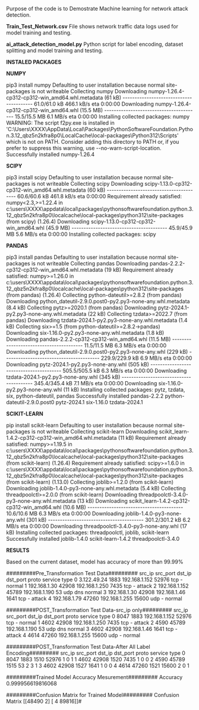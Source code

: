 Purpose of the code is to Demostrate Machine learning for network attack detection.


**Train_Test_Network.csv**
File shows network traffic data logs used for model training and testing.

**ai_attack_detection_model.py**
Python script for label encoding, dataset splitting and model training and testing.

**INSTALED PACKAGES**

**NUMPY**

pip3 install numpy
Defaulting to user installation because normal site-packages is not writeable
Collecting numpy
  Downloading numpy-1.26.4-cp312-cp312-win_amd64.whl.metadata (61 kB)
     ---------------------------------------- 61.0/61.0 kB 466.1 kB/s eta 0:00:00
Downloading numpy-1.26.4-cp312-cp312-win_amd64.whl (15.5 MB)
   ---------------------------------------- 15.5/15.5 MB 6.1 MB/s eta 0:00:00
Installing collected packages: numpy
  WARNING: The script f2py.exe is installed in 'C:\Users\XXXX\AppData\Local\Packages\PythonSoftwareFoundation.Python.3.12_qbz5n2kfra8p0\LocalCache\local-packages\Python312\Scripts' which is not on PATH.
  Consider adding this directory to PATH or, if you prefer to suppress this warning, use --no-warn-script-location.
Successfully installed numpy-1.26.4

**SCIPY**

pip3 install scipy
Defaulting to user installation because normal site-packages is not writeable
Collecting scipy
  Downloading scipy-1.13.0-cp312-cp312-win_amd64.whl.metadata (60 kB)
     ---------------------------------------- 60.6/60.6 kB 461.8 kB/s eta 0:00:00
Requirement already satisfied: numpy<2.3,>=1.22.4 in c:\users\XXXX\appdata\local\packages\pythonsoftwarefoundation.python.3.12_qbz5n2kfra8p0\localcache\local-packages\python312\site-packages (from scipy) (1.26.4)
Downloading scipy-1.13.0-cp312-cp312-win_amd64.whl (45.9 MB)
   ---------------------------------------- 45.9/45.9 MB 5.6 MB/s eta 0:00:00
Installing collected packages: scipy

**PANDAS**

pip3 install pandas
Defaulting to user installation because normal site-packages is not writeable
Collecting pandas
  Downloading pandas-2.2.2-cp312-cp312-win_amd64.whl.metadata (19 kB)
Requirement already satisfied: numpy>=1.26.0 in c:\users\XXXX\appdata\local\packages\pythonsoftwarefoundation.python.3.12_qbz5n2kfra8p0\localcache\local-packages\python312\site-packages (from pandas) (1.26.4)
Collecting python-dateutil>=2.8.2 (from pandas)
  Downloading python_dateutil-2.9.0.post0-py2.py3-none-any.whl.metadata (8.4 kB)
Collecting pytz>=2020.1 (from pandas)
  Downloading pytz-2024.1-py2.py3-none-any.whl.metadata (22 kB)
Collecting tzdata>=2022.7 (from pandas)
  Downloading tzdata-2024.1-py2.py3-none-any.whl.metadata (1.4 kB)
Collecting six>=1.5 (from python-dateutil>=2.8.2->pandas)
  Downloading six-1.16.0-py2.py3-none-any.whl.metadata (1.8 kB)
Downloading pandas-2.2.2-cp312-cp312-win_amd64.whl (11.5 MB)
   ---------------------------------------- 11.5/11.5 MB 6.3 MB/s eta 0:00:00
Downloading python_dateutil-2.9.0.post0-py2.py3-none-any.whl (229 kB)
   ---------------------------------------- 229.9/229.9 kB 6.9 MB/s eta 0:00:00
Downloading pytz-2024.1-py2.py3-none-any.whl (505 kB)
   ---------------------------------------- 505.5/505.5 kB 6.3 MB/s eta 0:00:00
Downloading tzdata-2024.1-py2.py3-none-any.whl (345 kB)
   ---------------------------------------- 345.4/345.4 kB 7.1 MB/s eta 0:00:00
Downloading six-1.16.0-py2.py3-none-any.whl (11 kB)
Installing collected packages: pytz, tzdata, six, python-dateutil, pandas
Successfully installed pandas-2.2.2 python-dateutil-2.9.0.post0 pytz-2024.1 six-1.16.0 tzdata-2024.1

**SCIKIT-LEARN**

pip install scikit-learn
Defaulting to user installation because normal site-packages is not writeable
Collecting scikit-learn
  Downloading scikit_learn-1.4.2-cp312-cp312-win_amd64.whl.metadata (11 kB)
Requirement already satisfied: numpy>=1.19.5 in c:\users\XXXX\appdata\local\packages\pythonsoftwarefoundation.python.3.12_qbz5n2kfra8p0\localcache\local-packages\python312\site-packages (from scikit-learn) (1.26.4)
Requirement already satisfied: scipy>=1.6.0 in c:\users\XXXX\appdata\local\packages\pythonsoftwarefoundation.python.3.12_qbz5n2kfra8p0\localcache\local-packages\python312\site-packages (from scikit-learn) (1.13.0)
Collecting joblib>=1.2.0 (from scikit-learn)
  Downloading joblib-1.4.0-py3-none-any.whl.metadata (5.4 kB)
Collecting threadpoolctl>=2.0.0 (from scikit-learn)
  Downloading threadpoolctl-3.4.0-py3-none-any.whl.metadata (13 kB)
Downloading scikit_learn-1.4.2-cp312-cp312-win_amd64.whl (10.6 MB)
   ---------------------------------------- 10.6/10.6 MB 6.3 MB/s eta 0:00:00
Downloading joblib-1.4.0-py3-none-any.whl (301 kB)
   ---------------------------------------- 301.2/301.2 kB 6.2 MB/s eta 0:00:00
Downloading threadpoolctl-3.4.0-py3-none-any.whl (17 kB)
Installing collected packages: threadpoolctl, joblib, scikit-learn
Successfully installed joblib-1.4.0 scikit-learn-1.4.2 threadpoolctl-3.4.0



**RESULTS**

Based on the current dataset, model has accuracy of more than 99.99%

#########Pre_Transformation Test Data#########
          src_ip  src_port         dst_ip  dst_port proto service    type
0    3.122.49.24      1883  192.168.1.152     52976   tcp       -  normal
1   192.168.1.30     42908  192.168.1.250      7435   tcp       -  attack
2  192.168.1.152     45789  192.168.1.190        53   udp     dns  normal
3   192.168.1.30     42908   192.168.1.46      1641   tcp       -  attack
4   192.168.1.79     47260  192.168.1.255     15600   udp       -  normal



#########POST_Transformation Test Data-src_ip only#########
   src_ip  src_port         dst_ip  dst_port proto service    type
0    8047      1883  192.168.1.152     52976   tcp       -  normal
1    4602     42908  192.168.1.250      7435   tcp       -  attack
2    4590     45789  192.168.1.190        53   udp     dns  normal
3    4602     42908   192.168.1.46      1641   tcp       -  attack
4    4614     47260  192.168.1.255     15600   udp       -  normal

#########POST_Transformation Test Data-After All Label Encoding#########
   src_ip  src_port  dst_ip  dst_port  proto  service  type
0    8047      1883    1510     52976      1        0     1
1    4602     42908    1520      7435      1        0     0
2    4590     45789    1515        53      2        3     1
3    4602     42908    1527      1641      1        0     0
4    4614     47260    1521     15600      2        0     1

#########Trained Model Accuracy Mesurement#########
Accuracy 0.999956619816068

#########Confusion Matrix for Trained Model#########
Confusion Matrix [[48490     2]
 [    4 89816]]#
